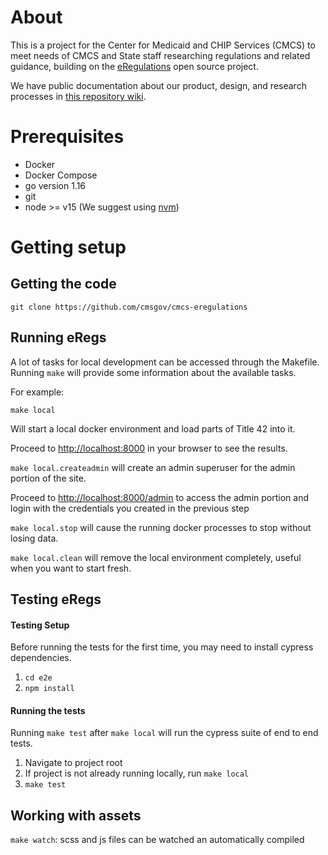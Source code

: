 # About

This is a project for the Center for Medicaid and CHIP Services (CMCS) to meet needs of CMCS and State staff researching regulations and related guidance, building on the [eRegulations](https://eregs.github.io/) open source project.

We have public documentation about our product, design, and research processes in [this repository wiki](https://github.com/CMSgov/cmcs-eregulations/wiki).

# Prerequisites

- Docker
- Docker Compose
- go version 1.16
- git
- node >= v15 (We suggest using [nvm](https://github.com/nvm-sh/nvm))

# Getting setup

## Getting the code ##

```
git clone https://github.com/cmsgov/cmcs-eregulations
```

## Running eRegs ##

A lot of tasks for local development can be accessed through the Makefile.
Running `make` will provide some information about the available tasks.

For example:

```
make local
```

Will start a local docker environment and load parts of Title 42 into it.

Proceed to <http://localhost:8000> in your browser to see the results.

`make local.createadmin` will create an admin superuser for the admin portion of the site.

Proceed to <http://localhost:8000/admin> to access the admin portion and login with the credentials you created in the previous step

`make local.stop` will cause the running docker processes to stop without losing data.

`make local.clean` will remove the local environment completely, useful when you want to start fresh.

## Testing eRegs ##

#### Testing Setup ####

Before running the tests for the first time, you may need to install cypress dependencies.

1. `cd e2e`
2. `npm install`

#### Running the tests ####

Running `make test` after `make local` will run the cypress suite of end to end tests.

1. Navigate to project root
2. If project is not already running locally, run `make local`
3. `make test`

## Working with assets ##

`make watch`: scss and js files can be watched an automatically compiled
